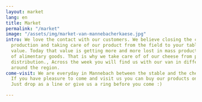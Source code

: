 ```yaml
---
layout: market
lang: en
title: Market
permalink: "/market"
image: "/assets/img/market-van-mannebacherkaese.jpg"
intro: We love the contact with our customers. We believe closing the circle of food
  production and taking care of our product from the field to your table has an extreme
  value. Today that value is getting more and more lost in mass production and consumption
  of alimentary goods. That is why we take care of of our cheese from production to
  distribution., Across the week you will find us with our van in different markets
  around the region.
come-visit: We are everyday in Mannebach between the stable and the cheese laboratory.
  If you have pleasure to come and visit us you can buy our products on location.
  Just drop as a line or give us a ring before you come :)

---
```

